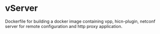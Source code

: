 # vServer

Dockerfile for building a docker image containing vpp, hicn-plugin, netconf server for remote configuration and http proxy application.
